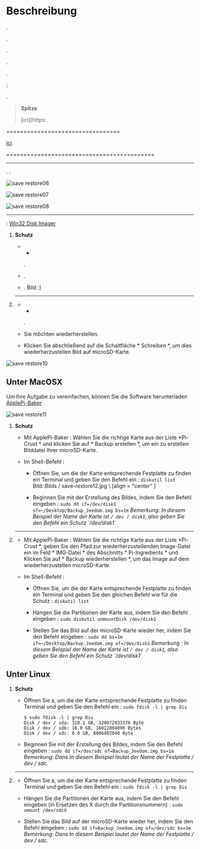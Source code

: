 Beschreibung 
===========


.


.

.


. 


.

 : 

.

> **Spitze**
>
> 
> 
> 
> [ici](https:.

 
=================================



[ici](https://jeedom.github.io/core/de_DE/backup).

 
===========================================

 
-----------



. 
.

![save restore06](Bilds/save-restore06.jpg)



![save restore07](Bilds/save-restore07.jpg)




![save restore08](Bilds/save-restore08.jpg)

 
------------

 :
[Win32 Disk Imager](http://sourceforge.net/projects/win32diskBildr/)

1.  **Schutz**

    -   
        *
        .

    -   
        .

    -   .
        Bild::]

2.  ****

    -   
        *
        .

    -   
        Sie möchten wiederherstellen.

    -   Klicken Sie abschließend auf die Schaltfläche * Schreiben *, um dies wiederherzustellen
        Bild auf microSD-Karte.

![save restore10](Bilds/save-restore10.jpg)

Unter MacOSX 
-----------

Um Ihre Aufgabe zu vereinfachen, können Sie die Software herunterladen
[ApplePi-Baker](http://www.tweaking4all.com/hardware/raspberry-pi/macosx-apple-pi-baker/)

![save restore11](Bilds/save-restore11.jpg)

1.  **Schutz**

    -   Mit ApplePi-Baker : Wählen Sie die richtige Karte aus der Liste
        *Pi-Crust * und klicken Sie auf * Backup erstellen *, um ein zu erstellen
        Bilddatei Ihrer microSD-Karte.

    -   Im Shell-Befehl :

        -   Öffnen Sie, um die der Karte entsprechende Festplatte zu finden
            ein Terminal und geben Sie den Befehl ein : `diskutil list`
            Bild::Bilds / save-restore12.jpg \ [align = "center" \]

        -   Beginnen Sie mit der Erstellung des Bildes, indem Sie den Befehl eingeben :
            `sudo dd if=/dev/disk1 of=~/Desktop/Backup_Jeedom.img bs=1m`
            *Bemerkung: In diesem Beispiel der Name der Karte
            ist `/ dev / disk1`, also geben Sie den Befehl ein
            Schutz \`/dev/disk1\`*

2.  ****

    -   Mit ApplePi-Baker : Wählen Sie die richtige Karte aus der Liste
        *Pi-Crust *, geben Sie den Pfad zur wiederherzustellenden Image-Datei ein
        im Feld * IMG-Datei * des Abschnitts * Pi-Ingredients * und
        Klicken Sie auf * Backup wiederherstellen *, um das Image auf dem wiederherzustellen
        microSD-Karte.

    -   Im Shell-Befehl :

        -   Öffnen Sie, um die der Karte entsprechende Festplatte zu finden
            ein Terminal und geben Sie den gleichen Befehl wie für die
            Schutz : `diskutil list`

        -   Hängen Sie die Partitionen der Karte aus, indem Sie den Befehl eingeben :
            `sudo diskutil unmountDisk /dev/disk1`

        -   Stellen Sie das Bild auf der microSD-Karte wieder her, indem Sie den Befehl eingeben
            :
            `sudo dd bs=1m if=~/Desktop/Backup_Jeedom.img of=/dev/disk1`
            *Bemerkung : In diesem Beispiel der Name der Karte
            ist `/ dev / disk1`, also geben Sie den Befehl ein
            Schutz \`/dev/disk1\`*

Unter Linux 
----------

1.  **Schutz**

    -   Öffnen Sie a, um die der Karte entsprechende Festplatte zu finden
        Terminal und geben Sie den Befehl ein : `sudo fdisk -l | grep Dis`

        ``` {.bash}
        $ sudo fdisk -l | grep Dis
        Disk / dev / sda: 320.1 GB, 320072933376 Byte
        Disk / dev / sdb: 16.0 GB, 16012804096 Bytes
        Disk / dev / sdc: 8.0 GB, 8006402048 Byte
        ```

    -   Beginnen Sie mit der Erstellung des Bildes, indem Sie den Befehl eingeben :
        `sudo dd if=/dev/sdc of=Backup_Jeedom.img bs=1m` *Bemerkung: Dans
        In diesem Beispiel lautet der Name der Festplatte / dev / sdc.*

2.  ****

    -   Öffnen Sie a, um die der Karte entsprechende Festplatte zu finden
        Terminal und geben Sie den Befehl ein : `sudo fdisk -l | grep Dis`

    -   Hängen Sie die Partitionen der Karte aus, indem Sie den Befehl eingeben (in
        Ersetzen des X durch die Partitionsnummern) :
        `sudo umount /dev/sdcX`

    -   Stellen Sie das Bild auf der microSD-Karte wieder her, indem Sie den Befehl eingeben :
        `sudo dd if=Backup_Jeedom.img of=/dev/sdc bs=1m` *Bemerkung: Dans
        In diesem Beispiel lautet der Name der Festplatte / dev / sdc.*


